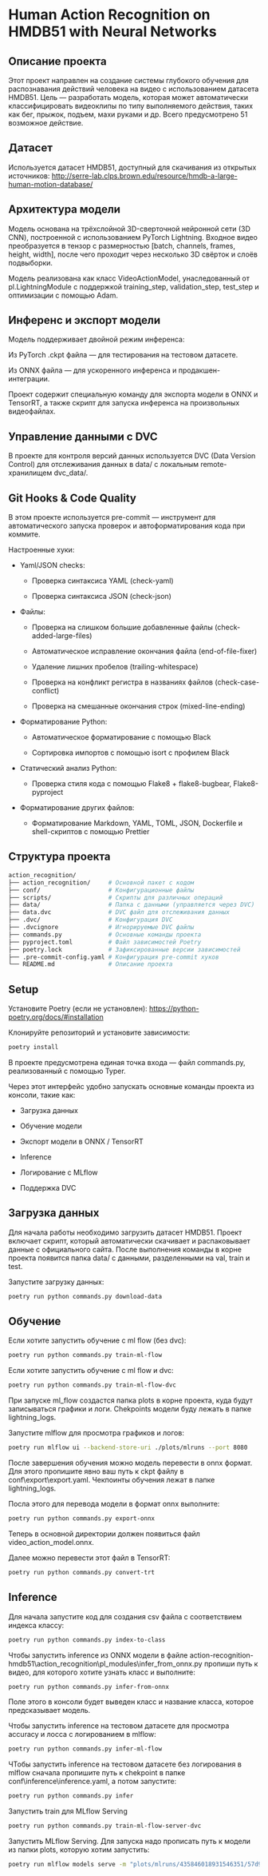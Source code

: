 # Human Action Recognition on HMDB51 with Neural Networks

## Описание проекта

Этот проект направлен на создание системы глубокого обучения для распознавания
действий человека на видео с использованием датасета HMDB51. Цель — разработать
модель, которая может автоматически классифицировать видеоклипы по типу
выполняемого действия, таких как бег, прыжок, подъем, махи руками и др. Всего
предусмотрено 51 возможное действие.

## Датасет

Используется датасет HMDB51, доступный для скачивания из открытых источников:
<http://serre-lab.clps.brown.edu/resource/hmdb-a-large-human-motion-database/>

## Архитектура модели

Модель основана на трёхслойной 3D-сверточной нейронной сети (3D CNN),
построенной с использованием PyTorch Lightning. Входное видео преобразуется в
тензор с размерностью [batch, channels, frames, height, width], после чего
проходит через несколько 3D свёрток и слоёв подвыборки.

Модель реализована как класс VideoActionModel, унаследованный от
pl.LightningModule с поддержкой training_step, validation_step, test_step и
оптимизации с помощью Adam.

## Инференс и экспорт модели

Модель поддерживает двойной режим инференса:

Из PyTorch .ckpt файла — для тестирования на тестовом датасете.

Из ONNX файла — для ускоренного инференса и продакшен-интеграции.

Проект содержит специальную команду для экспорта модели в ONNX и TensorRT, а
также скрипт для запуска инференса на произвольных видеофайлах.

## Управление данными с DVC

В проекте для контроля версий данных используется DVC (Data Version Control) для
отслеживания данных в data/ с локальным remote-хранилищем dvc_data/.

## Git Hooks & Code Quality

В этом проекте используется pre-commit — инструмент для автоматического запуска
проверок и автоформатирования кода при коммите.

Настроенные хуки:

- Yaml/JSON checks:

  - Проверка синтаксиса YAML (check-yaml)

  - Проверка синтаксиса JSON (check-json)

- Файлы:

  - Проверка на слишком большие добавленные файлы (check-added-large-files)

  - Автоматическое исправление окончания файла (end-of-file-fixer)

  - Удаление лишних пробелов (trailing-whitespace)

  - Проверка на конфликт регистра в названиях файлов (check-case-conflict)

  - Проверка на смешанные окончания строк (mixed-line-ending)

- Форматирование Python:

  - Автоматическое форматирование с помощью Black

  - Сортировка импортов с помощью isort с профилем Black

- Статический анализ Python:

  - Проверка стиля кода с помощью Flake8 + flake8-bugbear, Flake8-pyproject

- Форматирование других файлов:

  - Форматирование Markdown, YAML, TOML, JSON, Dockerfile и shell-скриптов с
    помощью Prettier

## Структура проекта

```bash
action_recognition/
├── action_recognition/     # Основной пакет с кодом
├── conf/                   # Конфигурационные файлы
├── scripts/                # Скрипты для различных операций
├── data/                   # Папка с данными (управляется через DVC)
├── data.dvc                # DVC файл для отслеживания данных
├── .dvc/                   # Конфигурация DVC
├── .dvcignore              # Игнорируемые DVC файлы
├── commands.py             # Основные команды проекта
├── pyproject.toml          # Файл зависимостей Poetry
├── poetry.lock             # Зафиксированные версии зависимостей
├── .pre-commit-config.yaml # Конфигурация pre-commit хуков
└── README.md               # Описание проекта
```

## Setup

Установите Poetry (если не установлен):
<https://python-poetry.org/docs/#installation>

Клонируйте репозиторий и установите зависимости:

```bash
poetry install
```

В проекте предусмотрена единая точка входа — файл commands.py, реализованный с
помощью Typer.

Через этот интерфейс удобно запускать основные команды проекта из консоли, такие
как:

- Загрузка данных

- Обучение модели

- Экспорт модели в ONNX / TensorRT

- Inference

- Логирование с MLflow

- Поддержка DVC

## Загрузка данных

Для начала работы необходимо загрузить датасет HMDB51. Проект включает скрипт,
который автоматически скачивает и распаковывает данные с официального сайта.
После выполнения команды в корне проекта появится папка data/ с данными,
разделенными на val, train и test.

Запустите загрузку данных:

```bash
poetry run python commands.py download-data
```

## Обучение

Если хотите запустить обучение с ml flow (без dvc):

```bash
poetry run python commands.py train-ml-flow
```

Если хотите запустить обучение с ml flow и dvc:

```bash
poetry run python commands.py train-ml-flow-dvc
```

При запуске ml_flow создастся папка plots в корне проекта, куда будут
записываться графики и логи. Chekpoints модели буду лежать в папке
lightning_logs.

Запустите mlflow для просмотра графиков и логов:

```bash
poetry run mlflow ui --backend-store-uri ./plots/mlruns --port 8080
```

После завершения обучения можно модель перевести в onnx формат. Для этого
пропишите явно ваш путь к ckpt файлу в conf\export\export.yaml. Чекпоинты
обучения лежат в папке lightning_logs.

Посла этого для перевода модели в формат onnx выполните:

```bash
poetry run python commands.py export-onnx
```

Теперь в основной директории должен появиться файл video_action_model.onnx.

Далее можно перевести этот файл в TensorRT:

```bash
poetry run python commands.py convert-trt
```

## Inference

Для начала запустите код для создания csv файла с соответствием индекса классу:

```bash
poetry run python commands.py index-to-class
```

Чтобы запустить inference из ONNX модели в файле
action-recognition-hmdb51\action_recognition\pl_modules\infer_from_onnx.py
пропиши путь к видео, для которого хотите узнать класс и выполните:

```bash
poetry run python commands.py infer-from-onnx
```

Поле этого в консоли будет выведен класс и название класса, которое
предсказывает модель.

Чтобы запустить inference на тестовом датасете для просмотра accuracy и лосса с
логированием в mlflow:

```bash
poetry run python commands.py infer-ml-flow
```

ЧТобы запустить inference на тестовом датасете без логирования в mlflow сначала
пропишите путь к chekpoint в папке conf\inference\inference.yaml, а потом
запустите:

```bash
poetry run python commands.py infer
```

Запустить train для MLflow Serving

```bash
poetry run python commands.py train-ml-flow-server-dvc
```

Запустить MLflow Serving. Для запуска надо прописать путь к модели из папки
plots, которую хотим запустить:

```bash
poetry run mlflow models serve -m "plots/mlruns/435846018931546351/57d9bfa626ca48ddbb5aa3323700bf69/artifacts/model" --host 127.0.0.1 --port 5001 --env-manager local
```
